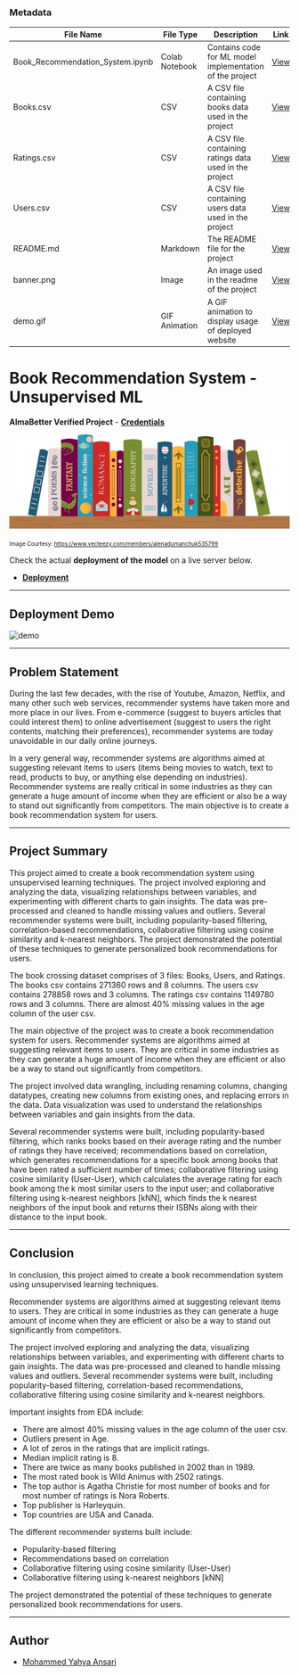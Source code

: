 ### Metadata

| File Name    | File Type |       Description |  Link   |
| --------- | ------- | -------------| ----------|
| Book_Recommendation_System.ipynb     |    Colab Notebook     |  	Contains code for ML model implementation of the project    |    [View](https://githubtocolab.com/yahya-ansariii/BookRecommender/blob/master/Book_Recommendation_System.ipynb)    |
| Books.csv     |    CSV     |  A CSV file containing books data used in the project    |    [View](https://github.com/yahya-ansariii/BookRecommender/blob/master/Books.csv)    |
| Ratings.csv     |    CSV     |  A CSV file containing ratings data used in the project    |    [View](https://github.com/yahya-ansariii/BookRecommender/blob/master/Ratings.csv)    |
| Users.csv     |    CSV     |  A CSV file containing users data used in the project    |    [View](https://github.com/yahya-ansariii/BookRecommender/blob/master/Users.csv)    |
| README.md    |    Markdown     |  The README file for the project    |    [View](https://github.com/yahya-ansariii/BookRecommender/blob/master/README.md)    |
| banner.png     |    Image     |  	An image used in the readme of the project    |    [View](https://github.com/yahya-ansariii/BookRecommender/blob/master/banner.png)    |
| demo.gif     |    GIF Animation     |  A GIF animation to display usage of deployed website    |    [View](https://github.com/yahya-ansariii/BookRecommender/blob/master/demo.gif)    |

# Book Recommendation System - Unsupervised ML

**AlmaBetter Verified Project** - [**Credentials**](https://certificates.almabetter.com/en/verify/74677315304391/)

![banner](banner.png)

<font size=1>Image Courtesy: https://www.vecteezy.com/members/alenadumanchuk535799</font>

Check the actual **deployment of the model** on a live server below.
- [**Deployment**](https://bookrec.pythonanywhere.com/)

---

## Deployment Demo

![demo](demo.gif)

---

## Problem Statement

During the last few decades, with the rise of Youtube, Amazon, Netflix, and many other such web services, recommender systems have taken more and more place in our lives. From e-commerce (suggest to buyers articles that could interest them) to online advertisement (suggest to users the right contents, matching their preferences), recommender systems are today unavoidable in our daily online journeys.

In a very general way, recommender systems are algorithms aimed at suggesting relevant items to users (items being movies to watch, text to read, products to buy, or anything else depending on industries). Recommender systems are really critical in some industries as they can generate a huge amount of income when they are efficient or also be a way to stand out significantly from competitors. The main objective is to create a book recommendation system for users.

---

## Project Summary

This project aimed to create a book recommendation system using unsupervised learning techniques. The project involved exploring and analyzing the data, visualizing relationships between variables, and experimenting with different charts to gain insights. The data was pre-processed and cleaned to handle missing values and outliers. Several recommender systems were built, including popularity-based filtering, correlation-based recommendations, collaborative filtering using cosine similarity and k-nearest neighbors. The project demonstrated the potential of these techniques to generate personalized book recommendations for users.

The book crossing dataset comprises of 3 files: Books, Users, and Ratings. The books csv contains 271360 rows and 8 columns. The users csv contains 278858 rows and 3 columns. The ratings csv contains 1149780 rows and 3 columns. There are almost 40% missing values in the age column of the user csv.

The main objective of the project was to create a book recommendation system for users. Recommender systems are algorithms aimed at suggesting relevant items to users. They are critical in some industries as they can generate a huge amount of income when they are efficient or also be a way to stand out significantly from competitors.

The project involved data wrangling, including renaming columns, changing datatypes, creating new columns from existing ones, and replacing errors in the data. Data visualization was used to understand the relationships between variables and gain insights from the data.

Several recommender systems were built, including popularity-based filtering, which ranks books based on their average rating and the number of ratings they have received; recommendations based on correlation, which generates recommendations for a specific book among books that have been rated a sufficient number of times; collaborative filtering using cosine similarity (User-User), which calculates the average rating for each book among the k most similar users to the input user; and collaborative filtering using k-nearest neighbors [kNN], which finds the k nearest neighbors of the input book and returns their ISBNs along with their distance to the input book.

---

## Conclusion

In conclusion, this project aimed to create a book recommendation system using unsupervised learning techniques.

Recommender systems are algorithms aimed at suggesting relevant items to users. They are critical in some industries as they can generate a huge amount of income when they are efficient or also be a way to stand out significantly from competitors.

The project involved exploring and analyzing the data, visualizing relationships between variables, and experimenting with different charts to gain insights. The data was pre-processed and cleaned to handle missing values and outliers. Several recommender systems were built, including popularity-based filtering, correlation-based recommendations, collaborative filtering using cosine similarity and k-nearest neighbors.

Important insights from EDA include:

- There are almost 40% missing values in the age column of the user csv.
- Outliers present in Age.
- A lot of zeros in the ratings that are implicit ratings.
- Median implicit rating is 8.
- There are twice as many books published in 2002 than in 1989.
- The most rated book is Wild Animus with 2502 ratings.
- The top author is Agatha Christie for most number of books and for most number of ratings is Nora Roberts.
- Top publisher is Harleyquin.
- Top countries are USA and Canada.

The different recommender systems built include:

- Popularity-based filtering
- Recommendations based on correlation
- Collaborative filtering using cosine similarity (User-User)
- Collaborative filtering using k-nearest neighbors [kNN]

The project demonstrated the potential of these techniques to generate personalized book recommendations for users.

---

## Author

- [Mohammed Yahya Ansari](https://www.linkedin.com/in/yahya-ansari/)
